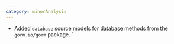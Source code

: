```yaml
---
category: minorAnalysis
---
```

* Added `database` source models for database methods from the `gorm.io/gorm` package.
`
